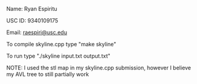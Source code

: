 Name: Ryan Espiritu

USC ID: 9340109175

Email: raespiri@usc.edu

To compile skyline.cpp type "make skyline"

To run type "./skyline input.txt output.txt"

NOTE: I used the stl map in my skyline.cpp submission, however I believe
my AVL tree to still partially work
